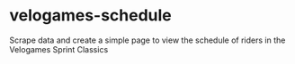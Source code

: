 # velogames-schedule
Scrape data and create a simple page to view the schedule of riders in the Velogames Sprint Classics
